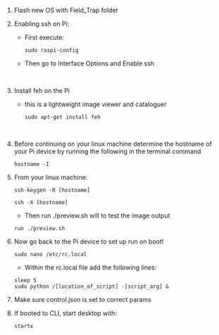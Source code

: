 1. Flash new OS with Field_Trap folder

2. Enabling ssh on Pi:

    - First execute:
        ```
        sudo raspi-config
        ```

    - Then go to Interface Options and Enable ssh
<br>

3. Install feh on the Pi
    - this is a lightweight image viewer and cataloguer

        ```
        sudo apt-get install feh
        ```
<br>

4. Before continuing on your linux machine determine the hostname of your Pi device by running the following in the terminal command
    ```
    hostname -I
    ```

5. From your linux machine:
    ```
    ssh-keygen -R [hostname]
    ```
    ```
    ssh -X [hostname]
    ```
    - Then run ./preview.sh will to test the image output
    ```
    run ./preview.sh 
    ```

6. Now go back to the Pi device to set up run on boot!

    ```
    sudo nano /etc/rc.local
    ```
    - Within the rc.local file add the following lines:
    ```
    sleep 5
    sudo python /[location_of_script] -[script_arg] &
    ```

7. Make sure control.json is set to correct params

8. If booted to CLI, start desktop with:
    ```
    startx
    ```





